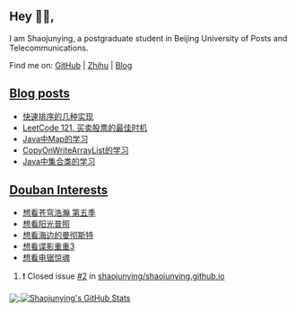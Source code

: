 ## Hey 👋🏻,

I am Shaojunying, a postgraduate student in Beijing University of Posts and Telecommunications.

Find me on: [GitHub](https://github.com/shaojunying) | [Zhihu](https://www.zhihu.com/people/shaojunying) | [Blog](https://shaojunying.github.io/)

## <a href="https://shaojunying.github.io/" target="_blank">Blog posts</a>
<!-- BLOG-POST-LIST:START -->
- [快速排序的几种实现](https://shaojunying.github.io/2020/11/17/%E5%BF%AB%E9%80%9F%E6%8E%92%E5%BA%8F%E7%9A%84%E5%87%A0%E7%A7%8D%E5%AE%9E%E7%8E%B0/)
- [LeetCode 121. 买卖股票的最佳时机](https://shaojunying.github.io/2020/11/08/LeetCode-121-%E4%B9%B0%E5%8D%96%E8%82%A1%E7%A5%A8%E7%9A%84%E6%9C%80%E4%BD%B3%E6%97%B6%E6%9C%BA/)
- [Java中Map的学习](https://shaojunying.github.io/2020/11/03/Java%E4%B8%ADMap%E7%9A%84%E5%AD%A6%E4%B9%A0/)
- [CopyOnWriteArrayList的学习](https://shaojunying.github.io/2020/11/03/CopyOnWriteArrayList%E7%9A%84%E5%AD%A6%E4%B9%A0/)
- [Java中集合类的学习](https://shaojunying.github.io/2020/11/03/Java%E4%B8%AD%E9%9B%86%E5%90%88%E7%B1%BB%E7%9A%84%E5%AD%A6%E4%B9%A0/)
<!-- BLOG-POST-LIST:END -->

## <a href="https://www.douban.com/people/155360876/" target="_blank">Douban Interests</a>
<!-- douban:START -->
- [想看苍穹浩瀚 第五季](http://movie.douban.com/subject/34725334/)
- [想看阳光普照](http://movie.douban.com/subject/30292777/)
- [想看海边的曼彻斯特](http://movie.douban.com/subject/25980443/)
- [想看谍影重重3](http://movie.douban.com/subject/1578507/)
- [想看电锯惊魂](http://movie.douban.com/subject/1417598/)
<!-- douban:END -->

<!--START_SECTION:activity-->
1. ❗️ Closed issue [#2](https://github.com/shaojunying/shaojunying.github.io/issues/2) in [shaojunying/shaojunying.github.io](https://github.com/shaojunying/shaojunying.github.io)
<!--END_SECTION:activity-->


<a href="https://github.com/shaojunying">
  <img align="center" src="https://github-readme-stats.codestackr.vercel.app/api/top-langs/?username=shaojunying&hide=css,html" />
</a>

<a href="https://github.com/shaojunying">
  <img align="center" src="https://github-readme-stats.codestackr.vercel.app/api?username=shaojunying&show_icons=true" alt="Shaojunying's GitHub Stats" />
</a>
